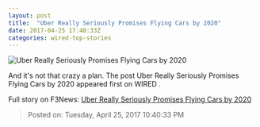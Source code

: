 ```yaml
---
layout: post
title:  "Uber Really Seriously Promises Flying Cars by 2020"
date: 2017-04-25 17:40:33Z
categories: wired-top-stories
---
```


![Uber Really Seriously Promises Flying Cars by 2020](https://www.wired.com/wp-content/uploads/2017/04/Dubai-Flight-Arc.001HP-1200x630.jpg)

And it's not that crazy a plan. The post Uber Really Seriously Promises Flying Cars by 2020 appeared first on WIRED .


Full story on F3News: [Uber Really Seriously Promises Flying Cars by 2020](http://www.f3nws.com/n/B4mgG)

> Posted on: Tuesday, April 25, 2017 10:40:33 PM
